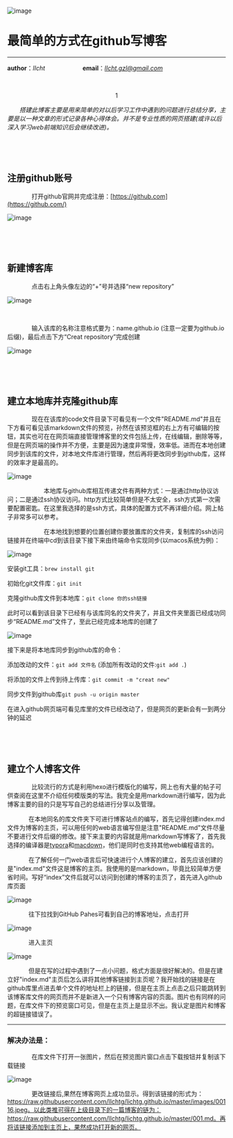 ![image](https://raw.githubusercontent.com/lIchtg/lichtg.github.io/master/images/6.jpeg)

# __最简单的方式在github写博客__

----

__author__：*lIcht*  &nbsp;&nbsp;&nbsp;&nbsp;&nbsp;&nbsp;&nbsp;&nbsp;&nbsp;&nbsp;&nbsp;&nbsp;&nbsp;&nbsp;&nbsp;&nbsp;&nbsp;&nbsp;&nbsp;&nbsp; __email__：*lIcht.gzl@gmail.com*

&nbsp;

<center>1</center>

&ensp;&ensp;&ensp;&ensp;_搭建此博客主要是用来简单的对以后学习工作中遇到的问题进行总结分享，主要是以一种文章的形式记录各种心得体会。并不是专业性质的网页搭建(或许以后深入学习web前端知识后会继续改进)。_

&nbsp;

&nbsp;

## __注册github账号__

&ensp;&ensp;&ensp;&ensp;&ensp;&ensp;&ensp;&ensp;打开github官网并完成注册：[https://github.com](https://github.com/)

![image](https://raw.githubusercontent.com/lIchtg/lichtg.github.io/master/images/0011.png)

&nbsp;

&nbsp;

## __新建博客库__

&ensp;&ensp;&ensp;&ensp;&ensp;&ensp;&ensp;&ensp;点击右上角头像左边的“+”号并选择“new repository”

![image](https://raw.githubusercontent.com/lIchtg/lichtg.github.io/master/images/0012.png)

&nbsp;

&ensp;&ensp;&ensp;&ensp;&ensp;&ensp;&ensp;&ensp;输入该库的名称注意格式要为：name.github.io (注意一定要为github.io后缀)，最后点击下方“Creat repository”完成创建

![image](https://raw.githubusercontent.com/lIchtg/lichtg.github.io/master/images/0013.png)

&nbsp;

&nbsp;

## __建立本地库并克隆github库__

&ensp;&ensp;&ensp;&ensp;&ensp;&ensp;&ensp;&ensp;现在在该库的code文件目录下可看见有一个文件"README.md"并且在下方看可看见该markdown文件的预览，孙然在该预览框的右上方有可编辑的按钮，其实也可在在网页端直接管理博客里的文件包括上传，在线编辑，删除等等，但是在网页端的操作并不方便，主要是因为速度非常慢，效率低。进而在本地创建同步到该库的文件，对本地文件库进行管理，然后再将更改同步到github库，这样的效率才是最高的。



![image](https://raw.githubusercontent.com/lIchtg/lichtg.github.io/master/images/0014.png)

&ensp;&ensp;&ensp;&ensp;&ensp;&ensp;&ensp;&ensp;&ensp;&ensp;&ensp;&ensp;本地库与github库相互传递文件有两种方式：一是通过http协议访问；二是通过ssh协议访问。http方式比较简单但是不太安全，ssh方式第一次需要配置密匙。在这里我选择的是ssh方式，具体的配置方式不再详细介绍。网上帖子非常多可以参考。

&ensp;&ensp;&ensp;&ensp;&ensp;&ensp;&ensp;&ensp;&ensp;&ensp;&ensp;&ensp;在本地找到想要的位置创建你要放置库的文件夹，复制库的ssh访问链接并在终端中cd到该目录下接下来由终端命令实现同步(以macos系统为例)：

![image](https://raw.githubusercontent.com/lIchtg/lichtg.github.io/master/images/0015.png)

安装git工具：`brew install git`

初始化git文件库：`git init`

克隆github库文件到本地库：`git clone 你的ssh链接`

此时可以看到该目录下已经有与该库同名的文件夹了，并且文件夹里面已经成功同步“README.md”文件了，至此已经完成本地库的创建了

![image](https://raw.githubusercontent.com/lIchtg/lichtg.github.io/master/images/0016.png)

接下来是将本地库同步到github库的命令：

添加改动的文件：`git add 文件名` (添加所有改动的文件:`git add .`)

将添加的文件上传到待上传库：`git commit -m "creat new"`

同步文件到github库`git push -u origin master`

在进入github网页端可看见库里的文件已经改动了，但是网页的更新会有一到两分钟的延迟

&nbsp;

&nbsp;

## __建立个人博客文件__

&ensp;&ensp;&ensp;&ensp;&ensp;&ensp;&ensp;&ensp;比较流行的方式是利用hexo进行模版化的编写，网上也有大量的帖子可供查阅在这里不介绍任何模版类的写法。我完全是用markdown进行编写，因为此博客主要的目的只是写写自己的总结进行分享以及管理。

&ensp;&ensp;&ensp;&ensp;&ensp;&ensp;&ensp;在本地同名的库文件夹下可进行博客站点的编写，首先记得创建index.md文件为博客的主页，可以用任何的web语言编写但是注意"README.md"文件尽量不要进行文件后缀的修改。接下来主要的内容就是用markdown写博客了，首先我选择的编译器是[typora](https://www.typora.io/)和[macdown](https://macdown.uranusjr.com/)，他们是同时也支持其他web编程语言的。

&ensp;&ensp;&ensp;&ensp;&ensp;&ensp;&ensp;在了解任何一门web语言后可快速进行个人博客的建立，首先应该创建的是"index.md"文件这是博客的主页。我使用的是markdown，毕竟比较简单方便省时间。写好“index”文件后就可以访问到创建的博客的主页了，首先进入github库页面

![image](https://raw.githubusercontent.com/lIchtg/lichtg.github.io/master/images/0018.png)

&ensp;&ensp;&ensp;&ensp;&ensp;&ensp;&ensp;往下拉找到GitHub Pahes可看到自己的博客地址，点击打开

![image](https://raw.githubusercontent.com/lIchtg/lichtg.github.io/master/images/0019.png)

&ensp;&ensp;&ensp;&ensp;&ensp;&ensp;&ensp;进入主页

![image](https://raw.githubusercontent.com/lIchtg/lichtg.github.io/master/images/00110.png)

&ensp;&ensp;&ensp;&ensp;&ensp;&ensp;&ensp;但是在写的过程中遇到了一点小问题，格式方面是很好解决的。但是在建立好"index.md"主页后怎么讲将其他博客链接到主页呢？我开始找的链接是在github库里点进去单个文件的地址栏上的链接，但是在主页上点击之后只能跳转到该博客库文件的网页而并不是新进入一个只有博客内容的页面。图片也有同样的问题，在库文件下的预览窗口可见，但是在主页上是显示不出。我认定是图片和博客的超链接错误了。

---

### __解决办法是：__

&ensp;&ensp;&ensp;&ensp;&ensp;&ensp;&ensp;&ensp;在库文件下打开一张图片，然后在预览图片窗口点击下载按钮并复制该下载链接

![image](https://raw.githubusercontent.com/lIchtg/lichtg.github.io/master/images/0017.png)

&ensp;&ensp;&ensp;&ensp;&ensp;&ensp;&ensp;&ensp;更改链接后,果然在博客网页上成功显示。得到该链接的形式为：https://raw.githubusercontent.com/lIchtg/lichtg.github.io/master/images/00116.jpeg。以此类推可得在上级目录下的一篇博客的链为：https://raw.githubusercontent.com/lIchtg/lichtg.github.io/master/001.md。再将该链接添加到主页上，果然成功打开新的网页。








